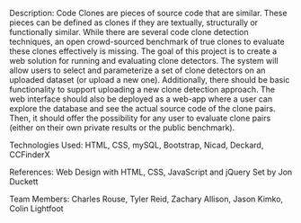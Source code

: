 Description:
Code Clones are pieces of source code that are similar. These pieces can be defined as clones if they are textually, structurally or functionally similar. While there are several code clone detection techniques, an open crowd-sourced benchmark of true clones to evaluate these clones effectively is missing. The goal of this project is to create a web solution for running and evaluating clone detectors. The system will allow users to select and parameterize a set of clone detectors on an uploaded dataset (or upload a new one). Additionally, there should be basic functionality to support uploading a new clone detection approach.  The web interface should also be deployed as a web-app where a user can explore the database and see the actual source code of the clone pairs. Then, it should offer the possibility for any user to evaluate clone pairs (either on their own private results or the public benchmark).

Technologies Used: HTML, CSS, mySQL, Bootstrap, Nicad, Deckard, CCFinderX

References:
Web Design with HTML, CSS, JavaScript and jQuery Set by Jon Duckett

Team Members:
Charles Rouse,
Tyler Reid,
Zachary Allison,
Jason Kimko,
Colin Lightfoot
